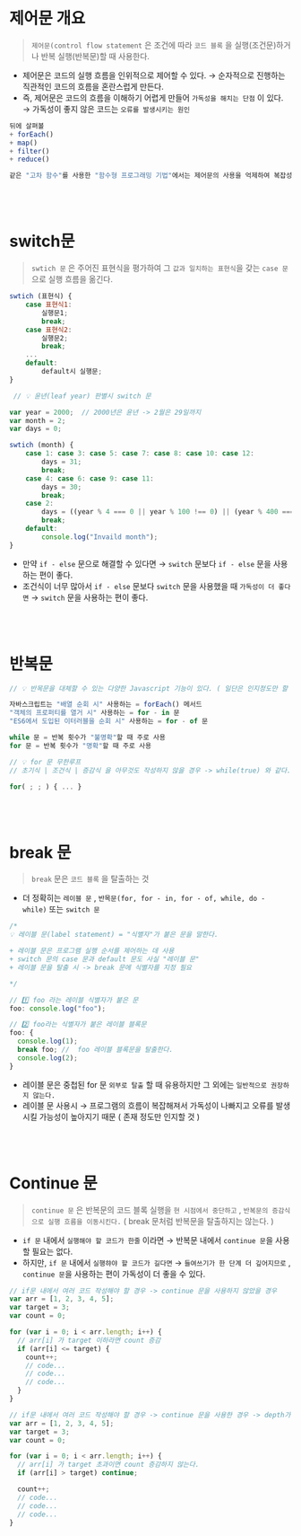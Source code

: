# 제어문 개요

> `제어문(control flow statement` 은 조건에 따라 `코드 블록` 을 실행(조건문)하거나 반복 실행(반복문)할 때 사용한다.

- 제어문은 코드의 실행 흐름을 인위적으로 제어할 수 있다. → 순자적으로 진행하는 직관적인 코드의 흐름을 혼란스럽게 만든다.
- 즉, 제어문은 코드의 흐름을 이해하기 어렵게 만들어 `가독성을 해치는 단점` 이 있다. → 가독성이 좋지 않은 코드는 `오류를 발생시키는 원인`

```jsx
뒤에 살펴볼
+ forEach()
+ map()
+ filter()
+ reduce()

같은 "고차 함수"를 사용한 "함수형 프로그래밍 기법"에서는 제어문의 사용을 억제하여 복잡성을 해결하려고 노력한다.
```

<br>
<br>

# switch문

> `swtich 문` 은 주어진 표현식을 평가하여 그 `값과 일치하는 표현식`을 갖는 `case 문` 으로 실행 흐름을 옮긴다.

```jsx
swtich (표현식) {
	case 표현식1:
		실행문1;
		break;
	case 표현식2:
		실행문2;
		break;
	...
	default:
		default시 실행문;
}
```

```jsx
 // 💡 윤년(leaf year) 판별시 switch 문

var year = 2000;  // 2000년은 윤년 -> 2월은 29일까지
var month = 2;
var days = 0;

swtich (month) {
	case 1: case 3: case 5: case 7: case 8: case 10: case 12:
		days = 31;
		break;
	case 4: case 6: case 9: case 11:
		days = 30;
		break;
	case 2:
		days = ((year % 4 === 0 || year % 100 !== 0) || (year % 400 === 0)) ? 29 : 28;
		break;
	default:
		console.log("Invaild month");
}
```

- 만약 `if - else` 문으로 해결할 수 있다면 → `switch` 문보다 `if - else` 문을 사용하는 편이 좋다.
- 조건식이 너무 많아서 `if - else` 문보다 `switch` 문을 사용했을 때 `가독성이 더 좋다면` → `switch` 문을 사용하는 편이 좋다.

<br>
<br>

# 반복문

```jsx
// 💡 반목문을 대체할 수 있는 다양한 Javascript 기능이 있다. ( 일단은 인지정도만 할 것 )

자바스크립트는 "배열 순회 시" 사용하는 = forEach() 메서드
"객체의 프로퍼티를 열거 시" 사용하는 = for - in 문
"ES6에서 도입된 이터러블을 순회 시" 사용하는 = for - of 문
```

```jsx
while 문 = 반복 횟수가 "불명확"할 때 주로 사용
for 문 = 반복 횟수가 "명확"할 때 주로 사용
```

```jsx
// 💡 for 문 무한루프
// 초기식 | 조건식 | 증감식 을 아무것도 작성하지 않을 경우 -> while(true) 와 같다.

for( ; ; ) { ... }
```

<br>
<br>

# break 문

> `break` 문은 `코드 블록` 을 탈출하는 것

- 더 정확히는 `레이블 문` , `반목문(for, for - in, for - of, while, do - while)` 또는 `switch 문`

```jsx
/*
💡 레이블 문(label statement) = "식별자"가 붙은 문을 말한다.

+ 레이블 문은 프로그램 실행 순서를 제어하는 데 사용
+ switch 문의 case 문과 default 문도 사실 "레이블 문"
+ 레이블 문을 탈출 시 -> break 문에 식별자를 지정 필요

*/

// 1️⃣ foo 라는 레이블 식별자가 붙은 문
foo: console.log("foo");

// 2️⃣ foo라는 식별자가 붙은 레이블 블록문
foo: {
  console.log(1);
  break foo; //  foo 레이블 블록문을 탈출한다.
  console.log(2);
}
```

- 레이블 문은 중첩된 for 문 `외부로 탈출` 할 때 유용하지만 그 외에는 `일반적으로 권장하지 않는다.`
- 레이블 문 사용시 → 프로그램의 흐름이 복잡해져서 가독성이 나빠지고 오류를 발생시킬 가능성이 높아지기 때문 ( 존재 정도만 인지할 것 )

<br>
<br>

# Continue 문

> `continue 문` 은 반복문의 코드 블록 실행을 `현 시점에서 중단하고` , `반복문의 증감식으로 실행 흐름을 이동시킨다.` ( break 문처럼 반복문을 탈출하지는 않는다. )

- `if 문` 내에서 `실행해야 할 코드가 한줄` 이라면 → 반복문 내에서 `continue 문`을 사용할 필요는 없다.
- 하지만, `if 문` 내에서 `실행햐야 할 코드가 길다면` → `들여쓰기가 한 단계 더 깊어지므로` , `continue 문`을 사용하는 편이 가독성이 더 좋을 수 있다.

```jsx
// if문 내에서 여러 코드 작성해야 할 경우 -> continue 문을 사용하지 않았을 경우
var arr = [1, 2, 3, 4, 5];
var target = 3;
var count = 0;

for (var i = 0; i < arr.length; i++) {
  // arr[i] 가 target 이하라면 count 증감
  if (arr[i] <= target) {
    count++;
    // code...
    // code...
    // code...
  }
}

// if문 내에서 여러 코드 작성해야 할 경우 -> continue 문을 사용한 경우 -> depth가 하나 줄어들었다.
var arr = [1, 2, 3, 4, 5];
var target = 3;
var count = 0;

for (var i = 0; i < arr.length; i++) {
  // arr[i] 가 target 초과이면 count 증감하지 않는다.
  if (arr[i] > target) continue;

  count++;
  // code...
  // code...
  // code...
}
```